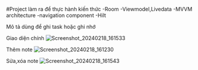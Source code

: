 #Project làm ra để thực hành kiến thức
-Room
-Viewmodel,Livedata
-MVVM architecture
-navigation component
-Hilt

Mô tả dùng để ghi task hoặc ghi nhớ 

Giao diện chính
![Screenshot_20240218_161533](https://github.com/Jkiss123/NoteApp/assets/111178266/d2e00db0-005e-4733-b860-22b0b7328108)

Thêm note
![Screenshot_20240218_161230](https://github.com/Jkiss123/NoteApp/assets/111178266/aca9da3c-770d-4ebc-8773-abf71ee6e7d2)

Sửa,xóa note
![Screenshot_20240218_161543](https://github.com/Jkiss123/NoteApp/assets/111178266/6b9f8bd5-e592-47d3-b7b7-d67e7f225666)


